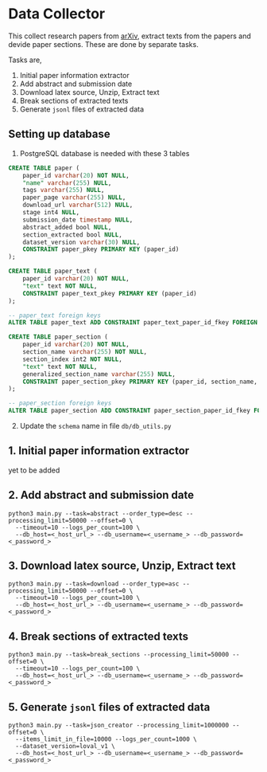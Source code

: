 # Data Collector

This collect research papers from [arXiv](https://arxiv.org/), extract texts from the papers and devide paper sections.
These are done by separate tasks.

Tasks are,

1. Initial paper information extractor
2. Add abstract and submission date
3. Download latex source, Unzip, Extract text
4. Break sections of extracted texts
5. Generate `jsonl` files of extracted data

## Setting up database

1. PostgreSQL database is needed with these 3 tables
```sql
CREATE TABLE paper (
	paper_id varchar(20) NOT NULL,
	"name" varchar(255) NULL,
	tags varchar(255) NULL,
	paper_page varchar(255) NULL,
	download_url varchar(512) NULL,
	stage int4 NULL,
	submission_date timestamp NULL,
	abstract_added bool NULL,
	section_extracted bool NULL,
	dataset_version varchar(30) NULL,
	CONSTRAINT paper_pkey PRIMARY KEY (paper_id)
);
```

```sql
CREATE TABLE paper_text (
	paper_id varchar(20) NOT NULL,
	"text" text NOT NULL,
	CONSTRAINT paper_text_pkey PRIMARY KEY (paper_id)
);

-- paper_text foreign keys
ALTER TABLE paper_text ADD CONSTRAINT paper_text_paper_id_fkey FOREIGN KEY (paper_id) REFERENCES paper(paper_id);
```

```sql
CREATE TABLE paper_section (
	paper_id varchar(20) NOT NULL,
	section_name varchar(255) NOT NULL,
	section_index int2 NOT NULL,
	"text" text NOT NULL,
	generalized_section_name varchar(255) NULL,
	CONSTRAINT paper_section_pkey PRIMARY KEY (paper_id, section_name, section_index)
);

-- paper_section foreign keys
ALTER TABLE paper_section ADD CONSTRAINT paper_section_paper_id_fkey FOREIGN KEY (paper_id) REFERENCES paper(paper_id);
```
2. Update the `schema` name in file `db/db_utils.py`

## 1. Initial paper information extractor

yet to be added

## 2. Add abstract and submission date

```shell
python3 main.py --task=abstract --order_type=desc --processing_limit=50000 --offset=0 \
  --timeout=10 --logs_per_count=100 \
  --db_host=<_host_url_> --db_username=<_username_> --db_password=<_password_>
```

## 3. Download latex source, Unzip, Extract text

```shell
python3 main.py --task=download --order_type=asc --processing_limit=50000 --offset=0 \
  --timeout=10 --logs_per_count=100 \
  --db_host=<_host_url_> --db_username=<_username_> --db_password=<_password_>
```

## 4. Break sections of extracted texts

```shell
python3 main.py --task=break_sections --processing_limit=50000 --offset=0 \
  --timeout=10 --logs_per_count=100 \
  --db_host=<_host_url_> --db_username=<_username_> --db_password=<_password_>
```

## 5. Generate `jsonl` files of extracted data

```shell
python3 main.py --task=json_creator --processing_limit=1000000 --offset=0 \
  --items_limit_in_file=10000 --logs_per_count=1000 \
  --dataset_version=loval_v1 \
  --db_host=<_host_url_> --db_username=<_username_> --db_password=<_password_>
```

